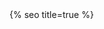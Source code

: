 <head>
  <script async src="https://www.googletagmanager.com/gtag/js?id=G-6EK0EHWB8D" expires="31536000"></script>
  <script>
    window.dataLayer = window.dataLayer || [];
    function gtag(){dataLayer.push(arguments);}
    gtag('js', new Date());
    gtag('config', 'G-6EK0EHWB8D');
  </script>

  <meta charset="utf-8">
  <meta http-equiv="X-UA-Compatible" content="IE=edge">
  <meta name="viewport" content="width=device-width, initial-scale=1">
  <meta http-equiv="Cache-Control" content="public, max-age=86400">
  <meta http-equiv="Expires" content="86400">
  {% seo title=true %}

  <link rel="stylesheet" href="https://use.typekit.net/eub1ezs.css" expires="31536000">
  <link rel="stylesheet" href="https://unpkg.com/splitting/dist/splitting.css" />
  <link rel="stylesheet" href="https://unpkg.com/splitting/dist/splitting-cells.css" />
  <link rel="stylesheet" href="/assets/main.css?v={{ site.version }}" expires="31536000">
  <script src="https://cdn.jsdelivr.net/npm/gsap@3.3.3/dist/gsap.min.js" expires="31536000"></script>
  <script src="https://unpkg.com/splitting/dist/splitting.min.js" expires="31536000"></script>

  <link rel="icon" type="image/x-icon" href="https://ik.imagekit.io/UltraDAO/wallace/favicon.png" expires="31536000">
  <meta property="og:image" content="{{page.thumbnail | default: 'https://ik.imagekit.io/UltraDAO/wallace/chris-wallace.jpg'}}">
  <meta property="twitter:image" content="{{page.thumbnail | default: 'https://ik.imagekit.io/UltraDAO/wallace/chris-wallace.jpg'}}">

  <style>
  .fade-in-element {
      opacity: 0;
      transform: translateY(20px);
      transition: opacity 0.5s ease, transform 0.5s ease;
  }
  .fade-in-element.visible{
      opacity: 1;
      transform: translateY(0);
  }
  </style>
</head>
